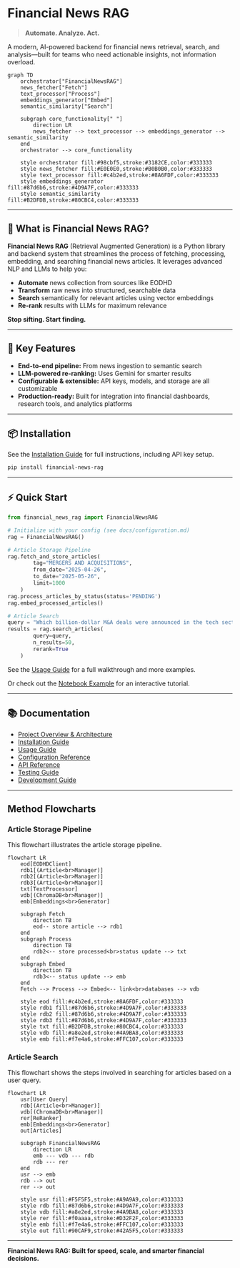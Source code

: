 # Financial News RAG

> **Automate. Analyze. Act.**

A modern, AI-powered backend for financial news retrieval, search, and analysis—built for teams who need actionable insights, not information overload.

```mermaid
graph TD
    orchestrator["FinancialNewsRAG"]
    news_fetcher["Fetch"]
    text_processor["Process"]
    embeddings_generator["Embed"]
    semantic_similarity["Search"]

    subgraph core_functionality[" "]
        direction LR
        news_fetcher --> text_processor --> embeddings_generator --> semantic_similarity
    end
    orchestrator --> core_functionality

    style orchestrator fill:#98cbf5,stroke:#3182CE,color:#333333
    style news_fetcher fill:#E0E0E0,stroke:#B0B0B0,color:#333333
    style text_processor fill:#c4b2ed,stroke:#8A6FDF,color:#333333
    style embeddings_generator fill:#87d6b6,stroke:#4D9A7F,color:#333333
    style semantic_similarity fill:#B2DFDB,stroke:#80CBC4,color:#333333
```

---

## 🚀 What is Financial News RAG?

**Financial News RAG** (Retrieval Augmented Generation) is a Python library and backend system that streamlines the process of fetching, processing, embedding, and searching financial news articles. It leverages advanced NLP and LLMs to help you:

- **Automate** news collection from sources like EODHD
- **Transform** raw news into structured, searchable data
- **Search** semantically for relevant articles using vector embeddings
- **Re-rank** results with LLMs for maximum relevance

**Stop sifting. Start finding.**

---

## 🔑 Key Features

- **End-to-end pipeline:** From news ingestion to semantic search
- **LLM-powered re-ranking:** Uses Gemini for smarter results
- **Configurable & extensible:** API keys, models, and storage are all customizable
- **Production-ready:** Built for integration into financial dashboards, research tools, and analytics platforms

---

## 📦 Installation

See the [Installation Guide](docs/installation.md) for full instructions, including API key setup.

```bash
pip install financial-news-rag
```

---

## ⚡ Quick Start

```python
from financial_news_rag import FinancialNewsRAG

# Initialize with your config (see docs/configuration.md)
rag = FinancialNewsRAG()

# Article Storage Pipeline
rag.fetch_and_store_articles(
        tag="MERGERS AND ACQUISITIONS", 
        from_date="2025-04-26", 
        to_date="2025-05-26", 
        limit=1000
    )
rag.process_articles_by_status(status='PENDING')
rag.embed_processed_articles()

# Article Search
query = "Which billion-dollar M&A deals were announced in the tech sector in the last 30 days, and what were the valuation multiples?"
results = rag.search_articles(
        query=query, 
        n_results=50,
        rerank=True
    )
```

See the [Usage Guide](./docs/usage_guide.md) for a full walkthrough and more examples.

Or check out the [Notebook Example](./examples/financial_news_rag_example.ipynb) for an interactive tutorial. 

---

## 📚 Documentation

- [Project Overview & Architecture](./docs/index.md)
- [Installation Guide](./docs/installation.md)
- [Usage Guide](./docs/usage_guide.md)
- [Configuration Reference](./docs/configuration.md)
- [API Reference](./docs/api_reference/index.md)
- [Testing Guide](./docs/testing.md)
- [Development Guide](./docs/development.md)

---

## Method Flowcharts

### Article Storage Pipeline

This flowchart illustrates the article storage pipeline.

```mermaid
flowchart LR
    eod[EODHDClient]
    rdb1[(Article<br>Manager)]
    rdb2[(Article<br>Manager)]
    rdb3[(Article<br>Manager)]
    txt[TextProcessor]
    vdb[(ChromaDB<br>Manager)]
    emb[Embeddings<br>Generator]

    subgraph Fetch
        direction TB
        eod-- store article --> rdb1
    end
    subgraph Process
        direction TB
        rdb2<-- store processed<br>status update --> txt
    end
    subgraph Embed
        direction TB
        rdb3<-- status update --> emb
    end
    Fetch --> Process --> Embed<-- link<br>databases --> vdb

    style eod fill:#c4b2ed,stroke:#8A6FDF,color:#333333
    style rdb1 fill:#87d6b6,stroke:#4D9A7F,color:#333333
    style rdb2 fill:#87d6b6,stroke:#4D9A7F,color:#333333
    style rdb3 fill:#87d6b6,stroke:#4D9A7F,color:#333333
    style txt fill:#B2DFDB,stroke:#80CBC4,color:#333333
    style vdb fill:#a8e2ed,stroke:#4A9BA8,color:#333333
    style emb fill:#f7e4a6,stroke:#FFC107,color:#333333
```

### Article Search

This flowchart shows the steps involved in searching for articles based on a user query.

```mermaid
flowchart LR
    usr[User Query]
    rdb[(Article<br>Manager)]
    vdb[(ChromaDB<br>Manager)]
    rer[ReRanker]
    emb[Embeddings<br>Generator]
    out[Articles]

    subgraph FinancialNewsRAG
        direction LR
        emb --- vdb --- rdb
        rdb --- rer
    end
    usr --> emb
    rdb --> out
    rer --> out

    style usr fill:#F5F5F5,stroke:#A9A9A9,color:#333333
    style rdb fill:#87d6b6,stroke:#4D9A7F,color:#333333
    style vdb fill:#a8e2ed,stroke:#4A9BA8,color:#333333
    style rer fill:#f0aaaa,stroke:#D32F2F,color:#333333
    style emb fill:#f7e4a6,stroke:#FFC107,color:#333333
    style out fill:#90CAF9,stroke:#42A5F5,color:#333333
```

---

**Financial News RAG: Built for speed, scale, and smarter financial decisions.**
